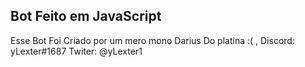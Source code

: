 ## Bot Feito em JavaScript

Esse Bot Foi Criado por um mero mono Darius Do platina :( , 
Discord: yLexter#1687
Twiter: @yLexter1

